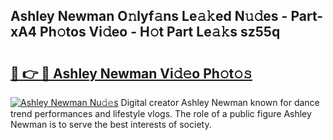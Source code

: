 ## Ashley Newman O𝚗lyf𝚊ns Le𝚊𝚔ed N𝚞𝚍es - Part-xA4 Ph𝚘tos Vi𝚍eo - H𝚘t Part Le𝚊𝚔s sz55q

# <h2><a href="http://hf8nfsi.feru.top/?c=Ashley+Newman">🔗 👉 🔴 Ashley Newman Vi𝚍𝚎o Ph𝚘t𝚘𝚜</a></h2>

[![Ashley Newman Nu𝚍𝚎s](https://i.imgur.com/0TWrTi3.gif)](http://hf8nfsi.feru.top/?c=Ashley+Newman)
Digital creator Ashley Newman known for dance trend performances and lifestyle vlogs. The role of a public figure Ashley Newman is to serve the best interests of society. 
